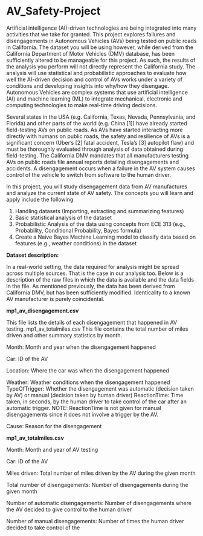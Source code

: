 # AV_Safety-Project

Artificial intelligence (AI)-driven technologies are being integrated into many activities that we take for granted. This project explores failures and disengagements in Autonomous Vehicles (AVs) being tested on public roads in California. The dataset you will be using however, while derived from the California Department of Motor Vehicles (DMV) database, has been sufficiently altered to be manageable for this project. As such, the results of the analysis you perform will not directly represent the California study. The analysis will use statistical and probabilistic approaches to evaluate how well the AI-driven decision and control of AVs works under a variety of conditions and developing insights into why/how they disengage.
Autonomous Vehicles are complex systems that use artificial intelligence (AI) and machine learning (ML) to integrate mechanical, electronic and computing technologies to make real-time driving decisions. 

Several states in the USA (e.g. California, Texas, Nevada, Pennsylvania, and Florida) and other parts of the world (e.g. China [1]) have already started field-testing AVs on public roads. As AVs have started interacting more directly with humans on public roads, the safety and resilience of AVs is a significant concern (Uber’s [2] fatal accident, Tesla’s [3] autopilot flaw) and must be thoroughly evaluated through analysis of data obtained during field-testing.
The California DMV mandates that all manufacturers testing AVs on public roads file annual reports detailing disengagements and accidents. A disengagement occurs when a failure in the AV system causes control of the vehicle to switch from software to the human driver.

In this project, you will study disengagement data from AV manufactures and analyze the current state of AV safety. The concepts you will learn and apply include the following
1. Handling datasets (Importing, extracting and summarizing features)
2. Basic statistical analysis of the dataset
3. Probabilistic Analysis of the data using concepts from ECE 313 (e.g., Probability, Conditional Probability, Bayes formula)
4. Create a Naive Bayes Machine Learning model to classify data based on features (e.g., weather conditions) in the dataset


**Dataset description:**

In a real-world setting, the data required for analysis might be spread across multiple sources. That is the case in our analysis too. Below is a description of the raw files in which the data is available and the data fields in the file. As mentioned previously, the data has been derived from California DMV, but has been sufficiently modified. Identicality to a known AV manufacturer is purely coincidental.

**mp1_av_disengagement.csv**

This file lists the details of each disengagement that happened in AV testing.
mp1_av_totalmiles.csv
This file contains the total number of miles driven and other summary statistics by month.

Month: Month and year when the disengagement happened

Car: ID of the AV

Location: Where the car was when the disengagement happened

Weather: Weather conditions when the disengagement happened
TypeOfTrigger: Whether the disengagement was automatic (decision taken by AV) or manual (decision taken by human driver)
ReactionTime: Time taken, in seconds, by the human driver to take control of the car after an automatic trigger.
NOTE: ReactionTime is not given for manual disengagements since it does not involve a trigger by the AV.

Cause: Reason for the disengagement

**mp1_av_totalmiles.csv**

Month: Month and year of AV testing

Car: ID of the AV

Miles driven: Total number of miles driven by the AV during the given month

Total number of disengagements: Number of disengagements during the given month

Number of automatic disengagements: Number of disengagements where the AV decided to give control to the human driver

Number of manual disengagements: Number of times the human driver decided to take control of the
